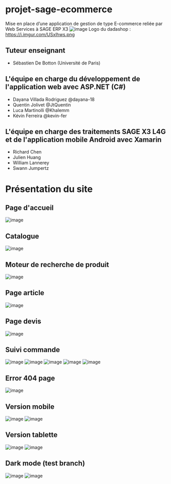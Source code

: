 # projet-sage-ecommerce
Mise en place d’une application de gestion de type E-commerce reliée par Web Services à SAGE ERP X3
![image](https://user-images.githubusercontent.com/74706736/116231637-6b5b3700-a759-11eb-9291-19f07b134fc4.png)
Logo du dadashop : https://i.imgur.com/USxlhws.png
## Tuteur enseignant
* Sébastien De Botton (Université de Paris)

## L'équipe en charge du développement de l'application web avec ASP.NET (C#)
* Dayana Villada Rodriguez @dayana-18
* Quentin Jolivet @JtQuentin
* Luca Martinolli @Khalemm
* Kévin  Ferreira @kevin-fer

## L'équipe en charge des traitements SAGE X3 L4G et de l'application mobile Android avec Xamarin
* Richard Chen
* Julien Huang
* William Lannerey
* Swann Jumpertz
# Présentation du site
## Page d'accueil
![image](https://user-images.githubusercontent.com/74706736/116230800-5e8a1380-a758-11eb-8835-ba47139d8488.png)

## Catalogue
![image](https://user-images.githubusercontent.com/74706736/116230916-7a8db500-a758-11eb-8ae3-1b18eba63cb8.png)

## Moteur de recherche de produit
![image](https://user-images.githubusercontent.com/74706736/116230974-9002df00-a758-11eb-82af-839cc4f52d1f.png)

## Page article
![image](https://user-images.githubusercontent.com/74706736/116231001-9e50fb00-a758-11eb-9528-1aae0d42bb54.png)

## Page devis
![image](https://user-images.githubusercontent.com/74706736/116231113-c2144100-a758-11eb-97d5-6e30fb6bf7a0.png)

## Suivi commande
![image](https://user-images.githubusercontent.com/74706736/116231155-cfc9c680-a758-11eb-847c-85a57a734acd.png)
![image](https://user-images.githubusercontent.com/74706736/116231226-e6701d80-a758-11eb-8657-54c03bf6aed9.png)
![image](https://user-images.githubusercontent.com/74706736/116231291-f556d000-a758-11eb-8dcd-e67a00bd9e14.png)
![image](https://user-images.githubusercontent.com/74706736/116231307-f982ed80-a758-11eb-949e-73699f8eeba8.png)
![image](https://user-images.githubusercontent.com/74706736/116231329-fe47a180-a758-11eb-97ee-3f28559ac0ed.png)

## Error 404 page
![image](https://user-images.githubusercontent.com/74706736/116231360-0acbfa00-a759-11eb-9a28-d3756d3795c4.png)

## Version mobile
![image](https://user-images.githubusercontent.com/74706736/116231414-1e776080-a759-11eb-90ab-405207845987.png)
![image](https://user-images.githubusercontent.com/74706736/116231427-23d4ab00-a759-11eb-9f5c-64ab8a0b1f6d.png)

## Version tablette
![image](https://user-images.githubusercontent.com/74706736/116231445-2931f580-a759-11eb-81e5-46aafd97f370.png)
![image](https://user-images.githubusercontent.com/74706736/116231453-2c2ce600-a759-11eb-8108-778af8eb7987.png)

## Dark mode (test branch)
![image](https://user-images.githubusercontent.com/74706736/116231473-38b13e80-a759-11eb-9ea8-a6baadb950c3.png)
![image](https://user-images.githubusercontent.com/74706736/116231498-4070e300-a759-11eb-9841-39b791be10ab.png)

